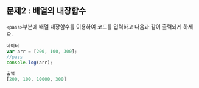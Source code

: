 ## 문제2 : 배열의 내장함수  

`<pass>`부분에 배열 내장함수를 이용하여 코드를 입력하고 다음과 같이 출력되게 하세요.

```jsx
데이터
var arr = [200, 100, 300];
//pass
console.log(arr);

출력
[200, 100, 10000, 300]
```